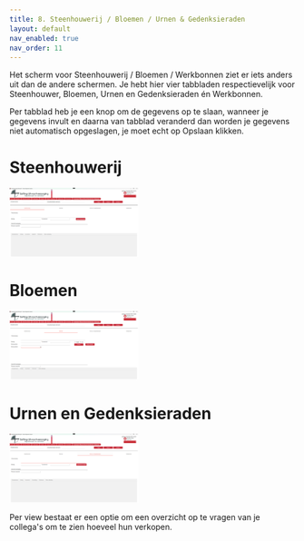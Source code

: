 ```yaml
---
title: 8. Steenhouwerij / Bloemen / Urnen & Gedenksieraden
layout: default
nav_enabled: true
nav_order: 11
---
```

Het scherm voor Steenhouwerij / Bloemen / Werkbonnen ziet er iets anders uit dan de andere schermen.
Je hebt hier vier tabbladen respectievelijk voor Steenhouwer, Bloemen, Urnen en Gedenksieraden én Werkbonnen.

Per tabblad heb je een knop om de gegevens op te slaan, wanneer je gegevens invult en daarna van tabblad veranderd dan worden je gegevens niet automatisch opgeslagen, je moet echt op Opslaan klikken.

# Steenhouwerij
<p float="left">
  <a href="./images/SteenhouwerijInvul.png" target="_blank">
    <img src="./images/SteenhouwerijInvul.png" alt="Screenshot of the application" width="45%" />
  </a>
</p>

# Bloemen
<p float="left">
  <a href="./images/BloemenInvul.png" target="_blank">
    <img src="./images/BloemenInvul.png" alt="Screenshot of the application" width="45%" />
  </a>
</p>

# Urnen en Gedenksieraden
<p float="left">
  <a href="./images/UrnenInvul.png" target="_blank">
    <img src="./images/UrnenInvul.png" alt="Screenshot of the application" width="45%" />
  </a>
</p>

Per view bestaat er een optie om een overzicht op te vragen van je collega's om te zien hoeveel hun verkopen.
